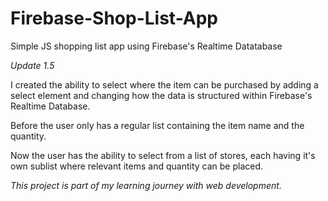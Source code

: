 # Firebase-Shop-List-App
Simple JS shopping list app using Firebase's Realtime Datatabase

*Update 1.5*

I created the ability to select where the item can be purchased by adding a select element and changing how the data is structured within Firebase's Realtime Database.

Before the user only has a regular list containing the item name and the quantity.

Now the user has the ability to select from a list of stores, each having it's own sublist where relevant items and quantity can be placed.

_This project is part of my learning journey with web development._
